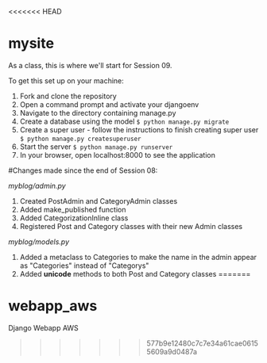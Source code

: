 <<<<<<< HEAD
# mysite

As a class, this is where we'll start for Session 09.

To get this set up on your machine:

1. Fork and clone the repository
2. Open a command prompt and activate your djangoenv
3. Navigate to the directory containing manage.py
4. Create a database using the model
`$ python manage.py migrate`
5. Create a super user - follow the instructions to finish creating super user
`$ python manage.py createsuperuser`
6. Start the server
`$ python manage.py runserver`
7. In your browser, open localhost:8000 to see the application


#Changes made since the end of Session 08:

*myblog/admin.py*

1. Created PostAdmin and CategoryAdmin classes
2. Added make_published function
3. Added CategorizationInline class
2. Registered Post and Category classes with their new Admin classes

*myblog/models.py*

1. Added a metaclass to Categories to make the name in the admin appear as "Categories" instead of "Categorys"
2. Added __unicode__ methods to both Post and Category classes
=======
# webapp_aws
Django Webapp AWS
>>>>>>> 577b9e12480c7c7e34a61cae06155609a9d0487a
